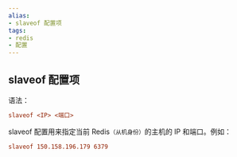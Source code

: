 ```yaml
---
alias: 
- slaveof 配置项
tags: 
- redis
- 配置
---
```


## slaveof 配置项

语法：

```ini
slaveof <IP> <端口>
```

slaveof 配置用来指定当前 Redis<small>（从机身份）</small>的主机的 IP 和端口。例如：

```conf
slaveof 150.158.196.179 6379
```

